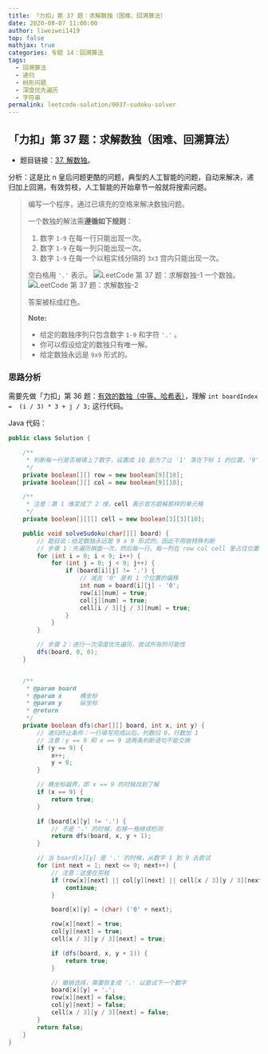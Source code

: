 ```yaml
---
title: 「力扣」第 37 题：求解数独（困难、回溯算法）
date: 2020-08-07 11:00:00
author: liweiwei1419
top: false
mathjax: true
categories: 专题 14：回溯算法
tags:
  - 回溯算法
  - 递归
  - 树形问题
  - 深度优先遍历
  - 字符串
permalink: leetcode-solution/0037-sudoku-solver
---
```


## 「力扣」第 37 题：求解数独（困难、回溯算法）

+ 题目链接：[37. 解数独](https://leetcode-cn.com/problems/sudoku-solver/)。

分析：这是比 n 皇后问题更酷的问题，典型的人工智能的问题，自动来解决，递归加上回溯，有效剪枝，人工智能的开始章节一般就将搜索问题。

> 编写一个程序，通过已填充的空格来解决数独问题。
>
> 一个数独的解法需**遵循如下规则**：
>
> 1. 数字 `1-9` 在每一行只能出现一次。
> 2. 数字 `1-9` 在每一列只能出现一次。
> 3. 数字 `1-9` 在每一个以粗实线分隔的 `3x3` 宫内只能出现一次。
>
> 空白格用 `'.'` 表示。
> ![LeetCode 第 37 题：求解数独-1](http://upload.wikimedia.org/wikipedia/commons/thumb/f/ff/Sudoku-by-L2G-20050714.svg/250px-Sudoku-by-L2G-20050714.svg.png)
> 一个数独。
> ![LeetCode 第 37 题：求解数独-2](http://upload.wikimedia.org/wikipedia/commons/thumb/3/31/Sudoku-by-L2G-20050714_solution.svg/250px-Sudoku-by-L2G-20050714_solution.svg.png)
>
> 答案被标成红色。
>
> **Note:**
>
> - 给定的数独序列只包含数字 `1-9` 和字符 `'.'` 。
> - 你可以假设给定的数独只有唯一解。
> - 给定数独永远是 `9x9` 形式的。

### 思路分析

需要先做「力扣」第 36 题：[有效的数独（中等、哈希表）](https://leetcode-cn.com/problems/valid-sudoku)，理解 `int boardIndex =  (i / 3) * 3 + j / 3;` 这行代码。

Java 代码：

```java
public class Solution {

    /**
     * 判断每一行是否被填上了数字，设置成 10 是为了让 '1' 落在下标 1 的位置，'9' 落在下标 9 的位置
     */
    private boolean[][] row = new boolean[9][10];
    private boolean[][] col = new boolean[9][10];

    /**
     * 注意：第 1 维变成了 2 维，cell 表示官方题解那样的单元格
     */
    private boolean[][][] cell = new boolean[3][3][10];

    public void solveSudoku(char[][] board) {
        // 题目说：给定数独永远是 9 x 9 形式的，因此不用做特殊判断
        // 步骤 1：先遍历棋盘一次，然后每一行，每一列在 row col cell 里占住位置
        for (int i = 0; i < 9; i++) {
            for (int j = 0; j < 9; j++) {
                if (board[i][j] != '.') {
                    // 减去 '0' 是有 1 个位置的偏移
                    int num = board[i][j] - '0';
                    row[i][num] = true;
                    col[j][num] = true;
                    cell[i / 3][j / 3][num] = true;
                }
            }
        }

        // 步骤 2：进行一次深度优先遍历，尝试所有的可能性
        dfs(board, 0, 0);
    }


    /**
     * @param board
     * @param x     横坐标
     * @param y     纵坐标
     * @return
     */
    private boolean dfs(char[][] board, int x, int y) {
        // 递归终止条件：一行填写完成以后，列数归 0，行数加 1
        // 注意：y == 9 和 x == 9 这两条判断语句不能交换
        if (y == 9) {
            x++;
            y = 0;
        }

        // 横坐标越界，即 x == 9 的时候找到了解
        if (x == 9) {
            return true;
        }

        if (board[x][y] != '.') {
            // 不是 '.' 的时候，右移一格继续检测
            return dfs(board, x, y + 1);
        }

        // 当 board[x][y] 是 '.' 的时候，从数字 1 到 9 去尝试
        for (int next = 1; next <= 9; next++) {
            // 注意：这里在剪枝
            if (row[x][next] || col[y][next] || cell[x / 3][y / 3][next]) {
                continue;
            }

            board[x][y] = (char) ('0' + next);

            row[x][next] = true;
            col[y][next] = true;
            cell[x / 3][y / 3][next] = true;

            if (dfs(board, x, y + 1)) {
                return true;
            }

            // 撤销选择，需要恢复成 '.' 以尝试下一个数字
            board[x][y] = '.';
            row[x][next] = false;
            col[y][next] = false;
            cell[x / 3][y / 3][next] = false;
        }
        return false;
    }
}
```

